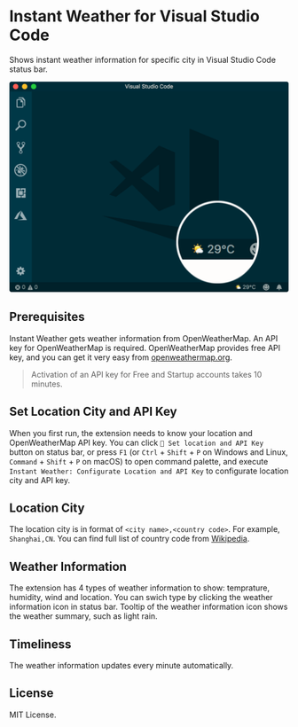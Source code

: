 # Instant Weather for Visual Studio Code

Shows instant weather information for specific city in Visual Studio Code status bar.

![](screenshot.png)

## Prerequisites

Instant Weather gets weather information from OpenWeatherMap. An API key for OpenWeatherMap is required. OpenWeatherMap provides free API key, and you can get it very easy from [openweathermap.org](https://openweathermap.org/).

> Activation of an API key for Free and Startup accounts takes 10 minutes.

## Set Location City and API Key

When you first run, the extension needs to know your location and OpenWeatherMap API key. You can click `🌈 Set location and API Key` button on status bar, or press `F1` (or `Ctrl` + `Shift` + `P` on Windows and Linux, `Command` + `Shift` + `P` on macOS) to open command palette, and execute `Instant Weather: Configurate Location and API Key` to configurate location city and API key.

## Location City

The location city is in format of `<city name>,<country code>`. For example, `Shanghai,CN`. You can find full list of country code from [Wikipedia](https://en.wikipedia.org/wiki/ISO_3166-1#Current_codes).

## Weather Information

The extension has 4 types of weather information to show: temprature, humidity, wind and location. You can swich type by clicking the weather information icon in status bar. Tooltip of the weather information icon shows the weather summary, such as light rain.

## Timeliness

The weather information updates every minute automatically.

## License

MIT License.